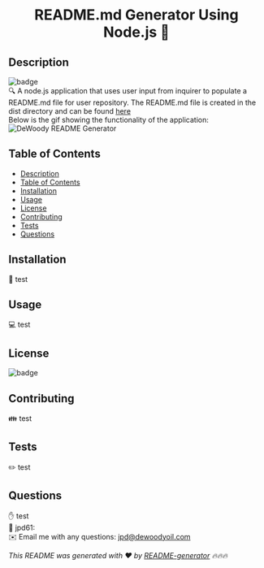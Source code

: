 
<h1 align="center">README.md Generator Using Node.js 👋</h1>

## Description
![badge](https://img.shields.io/badge/license-ISC-brightgreen)<br />
🔍 A node.js application that uses user input from inquirer to populate a README.md file for user repository. The README.md file is created in the dist directory and can be found [here](.dist/README.md)
<br />
Below is the gif showing the functionality of the application: <br />
![DeWoody README Generator](./src/dewoody-readme-generator.gif.gif)

## Table of Contents
- [Description](#description)
- [Table of Contents](#table-of-contents)
- [Installation](#installation)
- [Usage](#usage)
- [License](#license)
- [Contributing](#contributing)
- [Tests](#tests)
- [Questions](#questions)

## Installation
💾 test

## Usage
💻 test

## License
![badge](https://img.shields.io/badge/license-ISC-brightgreen)

## Contributing
👪 test

## Tests
✏️ test

## Questions
✋ test<br />
🚶 jpd61:<br />
✉️ Email me with any questions: jpd@dewoodyoil.com<br />

_This README was generated with ❤️ by [README-generator](https://github.com/jpd61/README-generator) 🔥🔥🔥_
    